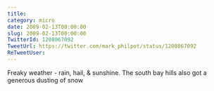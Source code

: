 ```yaml
---
title: 
category: micro
date: 2009-02-13T00:00:00
slug: 2009-02-13T00:00:00
TwitterId: 1208067092
TweetUrl: https://twitter.com/mark_philpot/status/1208067092
ReTweetUser: 
---
```


Freaky weather - rain, hail, & sunshine. The south bay hills also got a generous dusting of snow